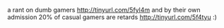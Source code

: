 a rant on dumb gamers http://tinyurl.com/5fyl4m and by their own admission 20% of casual gamers are retards http://tinyurl.com/5f4tyu :)